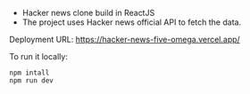 - Hacker news clone build in ReactJS
- The project uses Hacker news official API to fetch the data.


Deployment URL:
https://hacker-news-five-omega.vercel.app/

To run it locally:
```
npm intall 
npm run dev
```